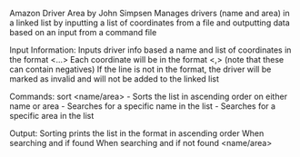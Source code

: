 Amazon Driver Area by John Simpsen
Manages drivers (name and area) in a linked list by inputting a list of coordinates from a file and outputting data based on an input from a command file

Input Information:
Inputs driver info based a name and list of coordinates in the format <name><space><coord1><space><coord2><...><coordn><space><coord1>
Each coordinate will be in the format <x><,><y> (note that these can contain negatives)
If the line is not in the format, the driver will be marked as invalid and will not be added to the linked list

Commands:
sort <name/area> - Sorts the list in ascending order on either name or area
<name> - Searches for a specific name in the list
<area> - Searches for a specific area in the list

Output:
Sorting prints the list in the format <name><tab><area><endline> in ascending order
When searching and if found <name><space><area>
When searching and if not found <name/area><space><not found>
